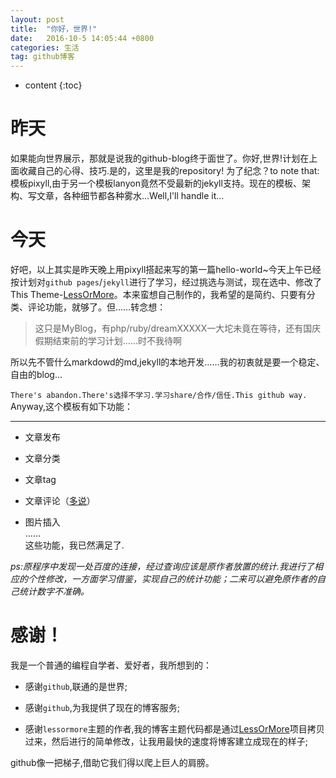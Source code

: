 ```yaml
---
layout: post
title:  "你好，世界!"
date:   2016-10-5 14:05:44 +0800
categories: 生活
tag: github博客
---
```


* content
{:toc}



昨天
====================================  


如果能向世界展示，那就是说我的github-blog终于面世了。你好,世界!计划在上面收藏自己的心得、技巧.是的，这里是我的repository!
为了纪念？to note that:模板pixyll,由于另一个模板lanyon竟然不受最新的jekyll支持。现在的模板、架构、写文章，各种细节都各种雾水...Well,I'll handle it...  

今天  
====================================  

好吧，以上其实是昨天晚上用pixyll搭起来写的第一篇hello-world~今天上午已经按计划对`github pages`/`jekyll`进行了学习，经过挑选与测试，现在选中、修改了This Theme-[LessOrMore](https://github.com/luoyan35714/LessOrMore)。本来蛮想自己制作的，我希望的是简约、只要有分类、评论功能，就够了。但……转念想：  

>这只是MyBlog，有php/ruby/dreamXXXXX一大坨未竟在等待，还有国庆假期结束前的学习计划……时不我待啊  

所以先不管什么markdowd的md,jekyll的本地开发……我的初衷就是要一个稳定、自由的blog...  
  
`There's abandon.There's选择不学习.学习share/合作/信任.This github way.`  
Anyway,这个模板有如下功能：  

----------



- 文章发布


- 文章分类


- 文章tag


- 文章评论（[多说](http://dev.duoshuo.com/)）


- 图片插入  
……  
这些功能，我已然满足了. 
   
*ps:原程序中发现一处百度的连接，经过查询应该是原作者放置的统计.我进行了相应的个性修改，一方面学习借鉴，实现自己的统计功能；二来可以避免原作者的自己统计数字不准确。*  
 

感谢！  
====================================  

我是一个普通的编程自学者、爱好者，我所想到的：  


- 感谢`github`,联通的是世界;  


- 感谢`github`,为我提供了现在的博客服务;  


- 感谢`lessormore`主题的作者,我的博客主题代码都是通过[LessOrMore](https://github.com/luoyan35714/LessOrMore.git)项目拷贝过来，然后进行的简单修改，让我用最快的速度将博客建立成现在的样子;  

github像一把梯子,借助它我们得以爬上巨人的肩膀。  

